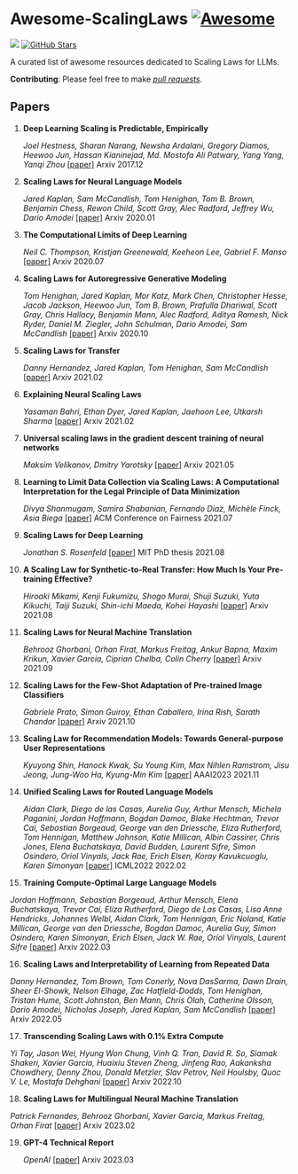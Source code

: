 # Awesome-ScalingLaws [![Awesome](https://awesome.re/badge.svg)](https://awesome.re)
![](https://img.shields.io/badge/build-welcome%20to%20contribute!-brightgreen) [![GitHub Stars](https://img.shields.io/github/stars/RZFan525/Awesome-ScalingLaws?style=social)](https://github.com/RZFan525/Awesome-ScalingLaws/stargazers)

A curated list of awesome resources dedicated to Scaling Laws for LLMs.

**Contributing**: Please feel free to make *[pull requests](https://github.com/RZFan525/Awesome-ScalingLaws/pulls)*.

## Papers
1. **Deep Learning Scaling is Predictable, Empirically**

   *Joel Hestness, Sharan Narang, Newsha Ardalani, Gregory Diamos, Heewoo Jun, Hassan Kianinejad, Md. Mostofa Ali Patwary, Yang Yang, Yanqi Zhou* [[paper]](https://arxiv.org/abs/1712.00409) Arxiv 2017.12

2. **Scaling Laws for Neural Language Models**

   *Jared Kaplan, Sam McCandlish, Tom Henighan, Tom B. Brown, Benjamin Chess, Rewon Child, Scott Gray, Alec Radford, Jeffrey Wu, Dario Amodei* [[paper]](https://arxiv.org/abs/2001.08361) Arxiv 2020.01
   
3. **The Computational Limits of Deep Learning**

   *Neil C. Thompson, Kristjan Greenewald, Keeheon Lee, Gabriel F. Manso* [[paper]](https://arxiv.org/abs/2007.05558) Arxiv 2020.07
   
4. **Scaling Laws for Autoregressive Generative Modeling**

   *Tom Henighan, Jared Kaplan, Mor Katz, Mark Chen, Christopher Hesse, Jacob Jackson, Heewoo Jun, Tom B. Brown, Prafulla Dhariwal, Scott Gray, Chris Hallacy, Benjamin Mann, Alec Radford, Aditya Ramesh, Nick Ryder, Daniel M. Ziegler, John Schulman, Dario Amodei, Sam McCandlish* [[paper]](https://arxiv.org/abs/2010.14701) Arxiv 2020.10
   
5. **Scaling Laws for Transfer**

   *Danny Hernandez, Jared Kaplan, Tom Henighan, Sam McCandlish* [[paper]](https://arxiv.org/abs/2102.01293) Arxiv 2021.02

6. **Explaining Neural Scaling Laws**
   
   *Yasaman Bahri, Ethan Dyer, Jared Kaplan, Jaehoon Lee, Utkarsh Sharma* [[paper]](https://arxiv.org/abs/2102.06701) Arxiv 2021.02

7. **Universal scaling laws in the gradient descent training of neural networks**

   *Maksim Velikanov, Dmitry Yarotsky* [[paper]](https://arxiv.org/abs/2105.00507) Arxiv 2021.05

8. **Learning to Limit Data Collection via Scaling Laws: A Computational Interpretation for the Legal Principle of Data Minimization**

   *Divya Shanmugam, Samira Shabanian, Fernando Diaz, Michèle Finck, Asia Biega* [[paper]](https://arxiv.org/abs/2107.08096) ACM Conference on Fairness 2021.07
   
9. **Scaling Laws for Deep Learning**
   
   *Jonathan S. Rosenfeld* [[paper]](https://arxiv.org/abs/2108.07686) MIT PhD thesis 2021.08

10. **A Scaling Law for Synthetic-to-Real Transfer: How Much Is Your Pre-training Effective?**

    *Hiroaki Mikami, Kenji Fukumizu, Shogo Murai, Shuji Suzuki, Yuta Kikuchi, Taiji Suzuki, Shin-ichi Maeda, Kohei Hayashi* [[paper]](https://arxiv.org/abs/2108.11018) Arxiv 2021.08
 
11. **Scaling Laws for Neural Machine Translation**

    *Behrooz Ghorbani, Orhan Firat, Markus Freitag, Ankur Bapna, Maxim Krikun, Xavier Garcia, Ciprian Chelba, Colin Cherry* [[paper]](https://arxiv.org/abs/2109.07740) Arxiv 2021.09

12. **Scaling Laws for the Few-Shot Adaptation of Pre-trained Image Classifiers**  
    
    *Gabriele Prato, Simon Guiroy, Ethan Caballero, Irina Rish, Sarath Chandar* [[paper]](https://arxiv.org/abs/2110.06990) Arxiv 2021.10

13. **Scaling Law for Recommendation Models: Towards General-purpose User Representations**

    *Kyuyong Shin, Hanock Kwak, Su Young Kim, Max Nihlen Ramstrom, Jisu Jeong, Jung-Woo Ha, Kyung-Min Kim* [[paper]](https://arxiv.org/abs/2111.11294) AAAI2023 2021.11
   
14. **Unified Scaling Laws for Routed Language Models**

    *Aidan Clark, Diego de las Casas, Aurelia Guy, Arthur Mensch, Michela Paganini, Jordan Hoffmann, Bogdan Damoc, Blake Hechtman, Trevor Cai, Sebastian Borgeaud, George van den Driessche, Eliza Rutherford, Tom Hennigan, Matthew Johnson, Katie Millican, Albin Cassirer, Chris Jones, Elena Buchatskaya, David Budden, Laurent Sifre, Simon Osindero, Oriol Vinyals, Jack Rae, Erich Elsen, Koray Kavukcuoglu, Karen Simonyan* [[paper]](https://arxiv.org/abs/2202.01169) ICML2022 2022.02

15. **Training Compute-Optimal Large Language Models**

   *Jordan Hoffmann, Sebastian Borgeaud, Arthur Mensch, Elena Buchatskaya, Trevor Cai, Eliza Rutherford, Diego de Las Casas, Lisa Anne Hendricks, Johannes Welbl, Aidan Clark, Tom Hennigan, Eric Noland, Katie Millican, George van den Driessche, Bogdan Damoc, Aurelia Guy, Simon Osindero, Karen Simonyan, Erich Elsen, Jack W. Rae, Oriol Vinyals, Laurent Sifre* [[paper]](https://arxiv.org/abs/2203.15556) Arxiv 2022.03
 
16. **Scaling Laws and Interpretability of Learning from Repeated Data**

   *Danny Hernandez, Tom Brown, Tom Conerly, Nova DasSarma, Dawn Drain, Sheer El-Showk, Nelson Elhage, Zac Hatfield-Dodds, Tom Henighan, Tristan Hume, Scott Johnston, Ben Mann, Chris Olah, Catherine Olsson, Dario Amodei, Nicholas Joseph, Jared Kaplan, Sam McCandlish* [[paper]](https://arxiv.org/abs/2205.10487) Arxiv 2022.05
 
17. **Transcending Scaling Laws with 0.1% Extra Compute**

   *Yi Tay, Jason Wei, Hyung Won Chung, Vinh Q. Tran, David R. So, Siamak Shakeri, Xavier Garcia, Huaixiu Steven Zheng, Jinfeng Rao, Aakanksha Chowdhery, Denny Zhou, Donald Metzler, Slav Petrov, Neil Houlsby, Quoc V. Le, Mostafa Dehghani* [[paper]](https://arxiv.org/abs/2210.11399) Arxiv 2022.10
 
18. **Scaling Laws for Multilingual Neural Machine Translation**

   *Patrick Fernandes, Behrooz Ghorbani, Xavier Garcia, Markus Freitag, Orhan Firat* [[paper]](https://arxiv.org/abs/2302.09650) Arxiv 2023.02

19. **GPT-4 Technical Report**

    *OpenAI* [[paper]](https://arxiv.org/abs/2303.08774) Arxiv 2023.03

